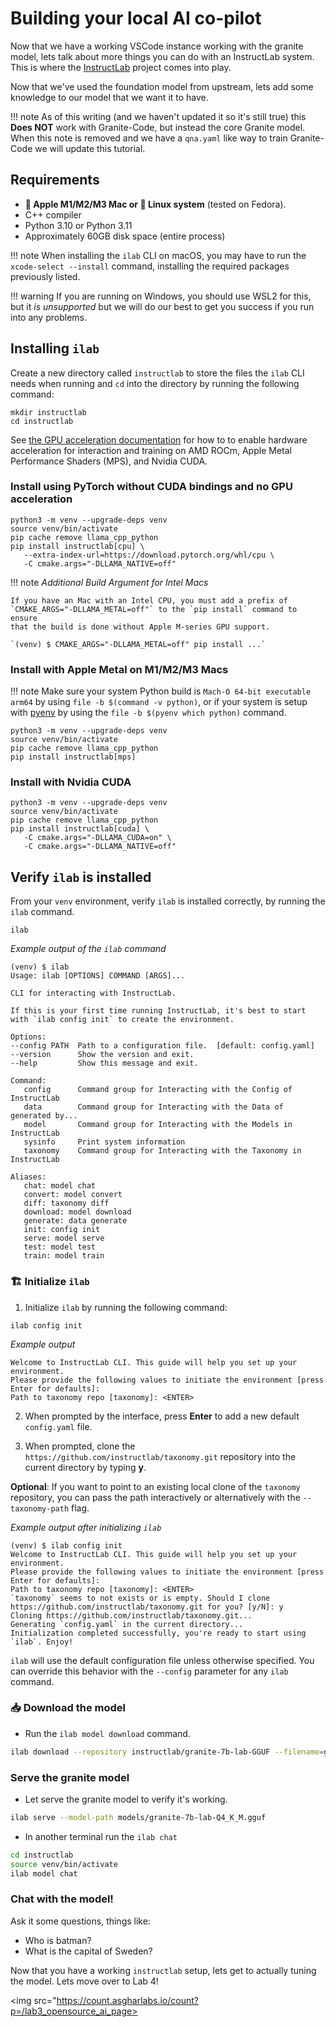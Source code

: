 # Building your local AI co-pilot

Now that we have a working VSCode instance working with the granite model, lets talk about more
things you can do with an InstructLab system. This is where the [InstructLab](https://instructlab.ai/)
project comes into play.

Now that we've used the foundation model from upstream, lets add some knowledge to our model that we want
it to have.

!!! note
    As of this writing (and we haven't updated it so it's still true) this **Does NOT** work with Granite-Code,
    but instead the core Granite model. When this note is removed and we have a `qna.yaml` like way to train
    Granite-Code we will update this tutorial.


## Requirements

- **🍎 Apple M1/M2/M3 Mac or 🐧 Linux system** (tested on Fedora).
- C++ compiler
- Python 3.10 or Python 3.11
- Approximately 60GB disk space (entire process)

!!! note
    When installing the `ilab` CLI on macOS, you may have to run the `xcode-select --install` command, installing the required packages previously listed.

!!! warning
    If you are running on Windows, you should use WSL2 for this, but it _is unsupported_ but we will do our best to get you success if you run into any problems.

## Installing `ilab`

Create a new directory called `instructlab` to store the files the `ilab` CLI needs when running and `cd` into the directory by running the following command:

```shell
mkdir instructlab
cd instructlab
```

See [the GPU acceleration documentation](https://github.com/instructlab/instructlab/blob/main/docs/gpu-acceleration.md) for how to
to enable hardware acceleration for interaction and training on AMD ROCm,
Apple Metal Performance Shaders (MPS), and Nvidia CUDA.

### Install using PyTorch without CUDA bindings and no GPU acceleration

```shell
python3 -m venv --upgrade-deps venv
source venv/bin/activate
pip cache remove llama_cpp_python
pip install instructlab[cpu] \
   --extra-index-url=https://download.pytorch.org/whl/cpu \
   -C cmake.args="-DLLAMA_NATIVE=off"
```

!!! note
    *Additional Build Argument for Intel Macs*

    If you have an Mac with an Intel CPU, you must add a prefix of
    `CMAKE_ARGS="-DLLAMA_METAL=off"` to the `pip install` command to ensure
    that the build is done without Apple M-series GPU support.

    `(venv) $ CMAKE_ARGS="-DLLAMA_METAL=off" pip install ...`

### Install with Apple Metal on M1/M2/M3 Macs

!!! note
    Make sure your system Python build is `Mach-O 64-bit executable arm64` by using `file -b $(command -v python)`,
    or if your system is setup with [pyenv](https://github.com/pyenv/pyenv) by using the `file -b $(pyenv which python)` command.

```shell
python3 -m venv --upgrade-deps venv
source venv/bin/activate
pip cache remove llama_cpp_python
pip install instructlab[mps]
```

### Install with Nvidia CUDA

```shell
python3 -m venv --upgrade-deps venv
source venv/bin/activate
pip cache remove llama_cpp_python
pip install instructlab[cuda] \
   -C cmake.args="-DLLAMA_CUDA=on" \
   -C cmake.args="-DLLAMA_NATIVE=off"
```

## Verify `ilab` is installed

From your `venv` environment, verify `ilab` is installed correctly, by running the `ilab` command.

```shell
ilab
```

*Example output of the `ilab` command*

```shell
(venv) $ ilab
Usage: ilab [OPTIONS] COMMAND [ARGS]...

CLI for interacting with InstructLab.

If this is your first time running InstructLab, it's best to start with `ilab config init` to create the environment.

Options:
--config PATH  Path to a configuration file.  [default: config.yaml]
--version      Show the version and exit.
--help         Show this message and exit.

Command:
   config      Command group for Interacting with the Config of InstructLab
   data        Command group for Interacting with the Data of generated by...
   model       Command group for Interacting with the Models in InstructLab
   sysinfo     Print system information
   taxonomy    Command group for Interacting with the Taxonomy in InstructLab

Aliases:
   chat: model chat
   convert: model convert
   diff: taxonomy diff
   download: model download
   generate: data generate
   init: config init
   serve: model serve
   test: model test
   train: model train
```

### 🏗️ Initialize `ilab`

1. Initialize `ilab` by running the following command:

```shell
ilab config init
```

*Example output*

```shell
Welcome to InstructLab CLI. This guide will help you set up your environment.
Please provide the following values to initiate the environment [press Enter for defaults]:
Path to taxonomy repo [taxonomy]: <ENTER>
```

2. When prompted by the interface, press **Enter** to add a new default `config.yaml` file.

3. When prompted, clone the `https://github.com/instructlab/taxonomy.git` repository into the current directory by typing **y**.

**Optional**: If you want to point to an existing local clone of the `taxonomy` repository, you can pass the path interactively or alternatively with the `--taxonomy-path` flag.

*Example output after initializing `ilab`*

```shell
(venv) $ ilab config init
Welcome to InstructLab CLI. This guide will help you set up your environment.
Please provide the following values to initiate the environment [press Enter for defaults]:
Path to taxonomy repo [taxonomy]: <ENTER>
`taxonomy` seems to not exists or is empty. Should I clone https://github.com/instructlab/taxonomy.git for you? [y/N]: y
Cloning https://github.com/instructlab/taxonomy.git...
Generating `config.yaml` in the current directory...
Initialization completed successfully, you're ready to start using `ilab`. Enjoy!
```

`ilab` will use the default configuration file unless otherwise specified. You can override this behavior with the `--config` parameter for any `ilab` command.

### 📥 Download the model

- Run the `ilab model download` command.
```bash
ilab download --repository instructlab/granite-7b-lab-GGUF --filename=granite-7b-lab-Q4_K_M.gguf
```

### Serve the granite model

- Let serve the granite model to verify it's working.

```bash
ilab serve --model-path models/granite-7b-lab-Q4_K_M.gguf
```

- In another terminal run the `ilab chat`

```bash
cd instructlab
source venv/bin/activate
ilab model chat
```

### Chat with the model!

Ask it some questions, things like:

- Who is batman?
- What is the capital of Sweden?

Now that you have a working `instructlab` setup, lets get to actually tuning the model. Lets move over to Lab 4!

<img src="https://count.asgharlabs.io/count?p=/lab3_opensource_ai_page>

